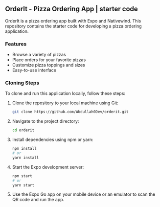 ## OrderIt - Pizza Ordering App | starter code

OrderIt is a pizza ordering app built with Expo and Nativewind. This repository contains the starter code for developing a pizza ordering application.

### Features
- Browse a variety of pizzas
- Place orders for your favorite pizzas
- Customize pizza toppings and sizes
- Easy-to-use interface

### Cloning Steps
To clone and run this application locally, follow these steps:

1. Clone the repository to your local machine using Git:
   ```bash
   git clone https://github.com/Abdullah0Dev/orderit.git
   ```

2. Navigate to the project directory:
   ```bash
   cd orderit
   ```

3. Install dependencies using npm or yarn:
   ```bash
   npm install
   # or
   yarn install
   ```

4. Start the Expo development server:
   ```bash
   npm start
   # or
   yarn start
   ```

5. Use the Expo Go app on your mobile device or an emulator to scan the QR code and run the app.
